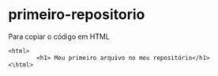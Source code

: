 # primeiro-repositorio
 Para copiar o código em HTML
```
<html>
        <h1> Meu primeiro arquivo no meu repositório</h1>
<\html>

```
